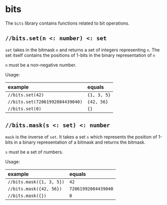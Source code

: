 # bits

The `bits` library contains functions related to bit operations.

## `//bits.set(n <: number) <: set`

`set` takes in the bitmask `n` and returns a set of integers representing `n`.
The set itself contains the positions of 1-bits in the binary representation
of `n`

`n` must be a non-negative number.

Usage:

| example | equals |
|:-|:-|
|`//bits.set(42)` | `{1, 3, 5}` |
|`//bits.set(72061992084439040)` | `{42, 56}` |
|`//bits.set(0)` | `{}` |

## `//bits.mask(s <: set) <: number`

`mask` is the inverse of `set`. It takes a set `s` which represents the position
of 1-bits in a binary representation of a bitmask and returns the bitmask.

`s` must be a set of numbers.

Usage:

| example | equals |
|:-|:-|
|`//bits.mask({1, 3, 5})` | `42` |
|`//bits.mask({42, 56})` | `72061992084439040` |
|`//bits.mask({})` | `0` |

